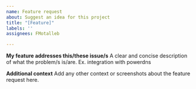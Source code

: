 ```yaml
---
name: Feature request
about: Suggest an idea for this project
title: "[Feature]"
labels: ''
assignees: FMotalleb

---
```


**My feature addresses this/these issue/s**
A clear and concise description of what the problem/s is/are. Ex. integration with powerdns

**Additional context**
Add any other context or screenshots about the feature request here.
